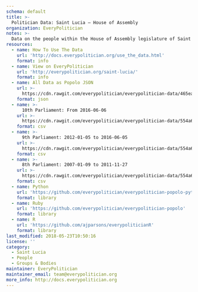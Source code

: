 ```yaml
---
schema: default
title: >-
  Politician Data: Saint Lucia — House of Assembly
organization: EveryPolitician
notes: >-
  Data on the people within the House of Assembly legislature of Saint Lucia.
resources:
  - name: How To Use The Data
    url: 'http://docs.everypolitician.org/use_the_data.html'
    format: info
  - name: View on EveryPolitician
    url: 'http://everypolitician.org/saint-lucia/'
    format: info
  - name: All Data as Popolo JSON
    url: >-
      https://cdn.rawgit.com/everypolitician/everypolitician-data/465eaaf05d44985e0e4f393b2c97679b4922b1f3/data/Saint_Lucia/Assembly/ep-popolo-v1.0.json
    format: json
  - name: >-
      10th Parliament: From 2016-06-06
    url: >-
      https://cdn.rawgit.com/everypolitician/everypolitician-data/554a6cb306153130ac5558e4c015471d63e57cb7/data/Saint_Lucia/Assembly/term-10.csv
    format: csv
  - name: >-
      9th Parliament: 2012-01-05 to 2016-06-05
    url: >-
      https://cdn.rawgit.com/everypolitician/everypolitician-data/554a6cb306153130ac5558e4c015471d63e57cb7/data/Saint_Lucia/Assembly/term-9.csv
    format: csv
  - name: >-
      8th Parliament: 2007-01-09 to 2011-11-27
    url: >-
      https://cdn.rawgit.com/everypolitician/everypolitician-data/554a6cb306153130ac5558e4c015471d63e57cb7/data/Saint_Lucia/Assembly/term-8.csv
    format: csv
  - name: Python
    url: 'https://github.com/everypolitician/everypolitician-popolo-python'
    format: library
  - name: Ruby
    url: 'https://github.com/everypolitician/everypolitician-popolo'
    format: library
  - name: R
    url: 'https://github.com/ajparsons/everypoliticianR'
    format: library
last_modified: 2018-05-23T10:50:16
license: ''
category:
  - Saint Lucia
  - People
  - Groups & Bodies
maintainer: EveryPolitician
maintainer_email: team@everypolitician.org
more_info: http://docs.everypolitician.org
---
```

